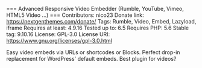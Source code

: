 === Advanced Responsive Video Embedder (Rumble, YouTube, Vimeo, HTML5 Video ...) ===
Contributors: nico23
Donate link: https://nextgenthemes.com/donate/
Tags: Rumble, Video, Embed, Lazyload, iframe
Requires at least: 4.9.16
Tested up to: 6.5
Requires PHP: 5.6
Stable tag: 9.10.16
License: GPL-3.0
License URI: https://www.gnu.org/licenses/gpl-3.0.html

Easy video embeds via URLs or shortcodes or Blocks. Perfect drop-in replacement for WordPress' default embeds. Best plugin for videos?
